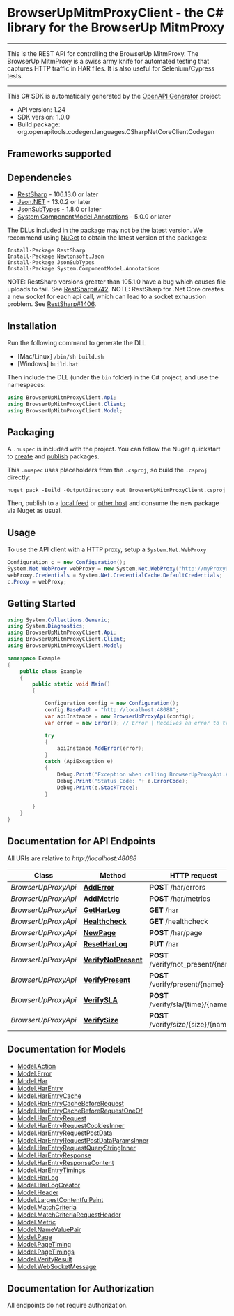 # BrowserUpMitmProxyClient - the C# library for the BrowserUp MitmProxy

___
This is the REST API for controlling the BrowserUp MitmProxy.
The BrowserUp MitmProxy is a swiss army knife for automated testing that
captures HTTP traffic in HAR files. It is also useful for Selenium/Cypress tests.
___


This C# SDK is automatically generated by the [OpenAPI Generator](https://openapi-generator.tech) project:

- API version: 1.24
- SDK version: 1.0.0
- Build package: org.openapitools.codegen.languages.CSharpNetCoreClientCodegen

<a name="frameworks-supported"></a>
## Frameworks supported

<a name="dependencies"></a>
## Dependencies

- [RestSharp](https://www.nuget.org/packages/RestSharp) - 106.13.0 or later
- [Json.NET](https://www.nuget.org/packages/Newtonsoft.Json/) - 13.0.2 or later
- [JsonSubTypes](https://www.nuget.org/packages/JsonSubTypes/) - 1.8.0 or later
- [System.ComponentModel.Annotations](https://www.nuget.org/packages/System.ComponentModel.Annotations) - 5.0.0 or later

The DLLs included in the package may not be the latest version. We recommend using [NuGet](https://docs.nuget.org/consume/installing-nuget) to obtain the latest version of the packages:
```
Install-Package RestSharp
Install-Package Newtonsoft.Json
Install-Package JsonSubTypes
Install-Package System.ComponentModel.Annotations
```

NOTE: RestSharp versions greater than 105.1.0 have a bug which causes file uploads to fail. See [RestSharp#742](https://github.com/restsharp/RestSharp/issues/742).
NOTE: RestSharp for .Net Core creates a new socket for each api call, which can lead to a socket exhaustion problem. See [RestSharp#1406](https://github.com/restsharp/RestSharp/issues/1406).

<a name="installation"></a>
## Installation
Run the following command to generate the DLL
- [Mac/Linux] `/bin/sh build.sh`
- [Windows] `build.bat`

Then include the DLL (under the `bin` folder) in the C# project, and use the namespaces:
```csharp
using BrowserUpMitmProxyClient.Api;
using BrowserUpMitmProxyClient.Client;
using BrowserUpMitmProxyClient.Model;
```
<a name="packaging"></a>
## Packaging

A `.nuspec` is included with the project. You can follow the Nuget quickstart to [create](https://docs.microsoft.com/en-us/nuget/quickstart/create-and-publish-a-package#create-the-package) and [publish](https://docs.microsoft.com/en-us/nuget/quickstart/create-and-publish-a-package#publish-the-package) packages.

This `.nuspec` uses placeholders from the `.csproj`, so build the `.csproj` directly:

```
nuget pack -Build -OutputDirectory out BrowserUpMitmProxyClient.csproj
```

Then, publish to a [local feed](https://docs.microsoft.com/en-us/nuget/hosting-packages/local-feeds) or [other host](https://docs.microsoft.com/en-us/nuget/hosting-packages/overview) and consume the new package via Nuget as usual.

<a name="usage"></a>
## Usage

To use the API client with a HTTP proxy, setup a `System.Net.WebProxy`
```csharp
Configuration c = new Configuration();
System.Net.WebProxy webProxy = new System.Net.WebProxy("http://myProxyUrl:80/");
webProxy.Credentials = System.Net.CredentialCache.DefaultCredentials;
c.Proxy = webProxy;
```

<a name="getting-started"></a>
## Getting Started

```csharp
using System.Collections.Generic;
using System.Diagnostics;
using BrowserUpMitmProxyClient.Api;
using BrowserUpMitmProxyClient.Client;
using BrowserUpMitmProxyClient.Model;

namespace Example
{
    public class Example
    {
        public static void Main()
        {

            Configuration config = new Configuration();
            config.BasePath = "http://localhost:48088";
            var apiInstance = new BrowserUpProxyApi(config);
            var error = new Error(); // Error | Receives an error to track. Internally, the error is stored in an array in the har under the _errors key

            try
            {
                apiInstance.AddError(error);
            }
            catch (ApiException e)
            {
                Debug.Print("Exception when calling BrowserUpProxyApi.AddError: " + e.Message );
                Debug.Print("Status Code: "+ e.ErrorCode);
                Debug.Print(e.StackTrace);
            }

        }
    }
}
```

<a name="documentation-for-api-endpoints"></a>
## Documentation for API Endpoints

All URIs are relative to *http://localhost:48088*

Class | Method | HTTP request | Description
------------ | ------------- | ------------- | -------------
*BrowserUpProxyApi* | [**AddError**](docs/BrowserUpProxyApi.md#adderror) | **POST** /har/errors | 
*BrowserUpProxyApi* | [**AddMetric**](docs/BrowserUpProxyApi.md#addmetric) | **POST** /har/metrics | 
*BrowserUpProxyApi* | [**GetHarLog**](docs/BrowserUpProxyApi.md#getharlog) | **GET** /har | 
*BrowserUpProxyApi* | [**Healthcheck**](docs/BrowserUpProxyApi.md#healthcheck) | **GET** /healthcheck | 
*BrowserUpProxyApi* | [**NewPage**](docs/BrowserUpProxyApi.md#newpage) | **POST** /har/page | 
*BrowserUpProxyApi* | [**ResetHarLog**](docs/BrowserUpProxyApi.md#resetharlog) | **PUT** /har | 
*BrowserUpProxyApi* | [**VerifyNotPresent**](docs/BrowserUpProxyApi.md#verifynotpresent) | **POST** /verify/not_present/{name} | 
*BrowserUpProxyApi* | [**VerifyPresent**](docs/BrowserUpProxyApi.md#verifypresent) | **POST** /verify/present/{name} | 
*BrowserUpProxyApi* | [**VerifySLA**](docs/BrowserUpProxyApi.md#verifysla) | **POST** /verify/sla/{time}/{name} | 
*BrowserUpProxyApi* | [**VerifySize**](docs/BrowserUpProxyApi.md#verifysize) | **POST** /verify/size/{size}/{name} | 


<a name="documentation-for-models"></a>
## Documentation for Models

 - [Model.Action](docs/Action.md)
 - [Model.Error](docs/Error.md)
 - [Model.Har](docs/Har.md)
 - [Model.HarEntry](docs/HarEntry.md)
 - [Model.HarEntryCache](docs/HarEntryCache.md)
 - [Model.HarEntryCacheBeforeRequest](docs/HarEntryCacheBeforeRequest.md)
 - [Model.HarEntryCacheBeforeRequestOneOf](docs/HarEntryCacheBeforeRequestOneOf.md)
 - [Model.HarEntryRequest](docs/HarEntryRequest.md)
 - [Model.HarEntryRequestCookiesInner](docs/HarEntryRequestCookiesInner.md)
 - [Model.HarEntryRequestPostData](docs/HarEntryRequestPostData.md)
 - [Model.HarEntryRequestPostDataParamsInner](docs/HarEntryRequestPostDataParamsInner.md)
 - [Model.HarEntryRequestQueryStringInner](docs/HarEntryRequestQueryStringInner.md)
 - [Model.HarEntryResponse](docs/HarEntryResponse.md)
 - [Model.HarEntryResponseContent](docs/HarEntryResponseContent.md)
 - [Model.HarEntryTimings](docs/HarEntryTimings.md)
 - [Model.HarLog](docs/HarLog.md)
 - [Model.HarLogCreator](docs/HarLogCreator.md)
 - [Model.Header](docs/Header.md)
 - [Model.LargestContentfulPaint](docs/LargestContentfulPaint.md)
 - [Model.MatchCriteria](docs/MatchCriteria.md)
 - [Model.MatchCriteriaRequestHeader](docs/MatchCriteriaRequestHeader.md)
 - [Model.Metric](docs/Metric.md)
 - [Model.NameValuePair](docs/NameValuePair.md)
 - [Model.Page](docs/Page.md)
 - [Model.PageTiming](docs/PageTiming.md)
 - [Model.PageTimings](docs/PageTimings.md)
 - [Model.VerifyResult](docs/VerifyResult.md)
 - [Model.WebSocketMessage](docs/WebSocketMessage.md)


<a name="documentation-for-authorization"></a>
## Documentation for Authorization

All endpoints do not require authorization.
